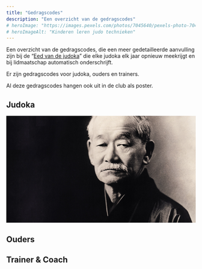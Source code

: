 ```yaml
---
title: "Gedragscodes"
description: "Een overzicht van de gedragscodes"
# heroImage: "https://images.pexels.com/photos/7045640/pexels-photo-7045640.jpeg?auto=compress&cs=tinysrgb&w=800"
# heroImageAlt: "Kinderen leren judo technieken"
---
```


Een overzicht van de gedragscodes, die een meer gedetailleerde aanvulling zijn bij de “[Eed van de judoka](/about/filosofie)” die elke judoka elk jaar opnieuw meekrijgt en bij lidmaatschap automatisch onderschrijft.

Er zijn gedragscodes voor judoka, ouders en trainers.

Al deze gedragscodes hangen ook uit in de club als poster.

## Judoka

![test](../../../assets/images/jigoro.jpg)

<!-- TODO -->

## Ouders

## Trainer & Coach
